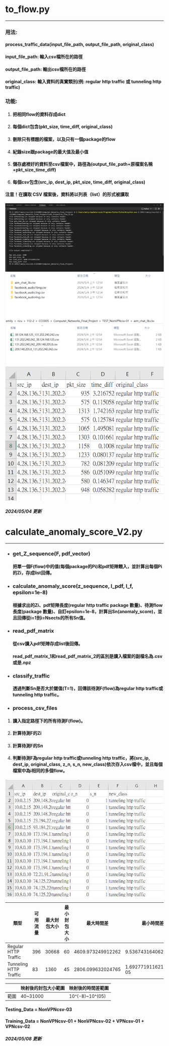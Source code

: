
# to_flow.py  
-------------  
   
### 用法:  
#### process_traffic_data(input_file_path, output_file_path, original_class)  
#### input_file_path: 輸入csv檔所在的路徑  
#### output_file_path: 輸出csv檔所在的路徑  
#### original_class: 輸入資料的真實類別(例: regular http traffic 或 tunneling http traffic)  
   

### 功能:  
1.  #### 把相同flow的資料存成dict   
2.  #### 每個dict包含(pkt_size, time_diff, original_class)   
3.  #### 刪除只有標題的檔案，以及只有一個package的flow   
4.  #### 紀錄size跟package的最大值及最小值   
5.  #### 儲存處裡好的資料至csv檔案中，路徑為(output_file_path+原檔案名稱+pkt_size_time_diff)   
6.  #### 每個csv包含(src_ip, dest_ip, pkt_size, time_diff, original_class)   
#### 注意！在讀取 CSV 檔案後，資料將以列表（list）的形式被讀取   

![圖片](https://github.com/emilytsao168/Computer_Networks_Final_Project/blob/main/005710.png)   
![圖片](https://github.com/emilytsao168/Computer_Networks_Final_Project/blob/main/005541.png)   
![圖片](https://github.com/emilytsao168/Computer_Networks_Final_Project/blob/main/005630.png)   
![圖片](https://github.com/emilytsao168/Computer_Networks_Final_Project/blob/main/224018.png)   
   
##### 2024/05/04 更新   
   
# calculate_anomaly_score_V2.py  
-------------  
   
-   ### get_Z_sequence(F, pdf_vector)   
    #### 把單一個F(flow)中的值(每個package的Pi)和pdf矩陣餵入，並計算出每個Pi的Zi，存成list回傳。   

-   ### calculate_anomaly_score(z_sequence, l_pdf, l_f, epsilon=1e-8)   
    #### 根據求出的Zi、pdf矩陣長度(regular http traffic package 數量)、待測flow長度(package 數量)、自訂epsilon=1e-8，計算出Sn(anomaly_score)，並且回傳從i=1到i=Nsects的所有Sn值。   

-   ### read_pdf_matrix   
    #### 從csv讀入pdf矩陣存成list後回傳。
    #### read_pdf_matrix_1和read_pdf_matrix_2的區別是讀入檔案的副檔名為.csv或是.npz   

-   ### classify_traffic   
    #### 透過判斷Sn是否大於閾值(T=1)，回傳該待測F(flow)為regular http traffic或tunneling http traffic。   

-   ### process_csv_files   
1.  #### 讀入指定路徑下的所有待測F(flow)。
2.  #### 計算待測F的Zi
3.  #### 計算待測F的Sn
4.  #### 判斷待測F為regular http traffic或tunneling http traffic，將(src_ip, dest_ip,  original_class, z_n, s_n,  new_class)依次存入csv檔中，並且每個檔案中為i相同的多個flow。

![圖片](https://github.com/emilytsao168/Computer_Networks_Final_Project/blob/main/224235.png)    

| 類型                   | 可用流量 | 最大封包大小 | 最小封包大小 | 最大時間差            | 最小時間差               |
|-----------------------|---------|--------------|--------------|------------------------|---------------------------|
| Regular HTTP Traffic  | 396     | 30668        | 60           | 4609.973249912262      | 9.5367431640625e-07      |
| Tunneling HTTP Traffic| 83      | 1360         | 45           | 2806.099632024765      | 1.6927719116210938e-05   |

        
|                | 映射後的封包大小範圍 | 映射後的時間差範圍      |
|----------------|---------------------|--------------------------|
| 範圍           | 40~31000  | 10^(-8)~10^(05) |
   

#### Testing_Data = NonVPNcsv-03   
#### Training_Data = NonVPNcsv-01 + NonVPNcsv-02 + VPNcsv-01 + VPNcsv-02   
    
##### 2024/05/08 更新   
